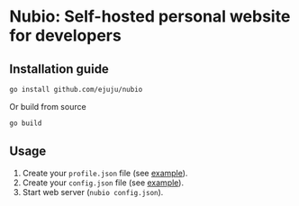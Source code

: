 # Nubio: Self-hosted personal website for developers

## Installation guide

```bash
go install github.com/ejuju/nubio
```

Or build from source
```bash
go build
```

## Usage

1. Create your `profile.json` file (see [example](/example.profile.json)).
1. Create your `config.json` file (see [example](/local.config.json)).
1. Start web server (`nubio config.json`).
